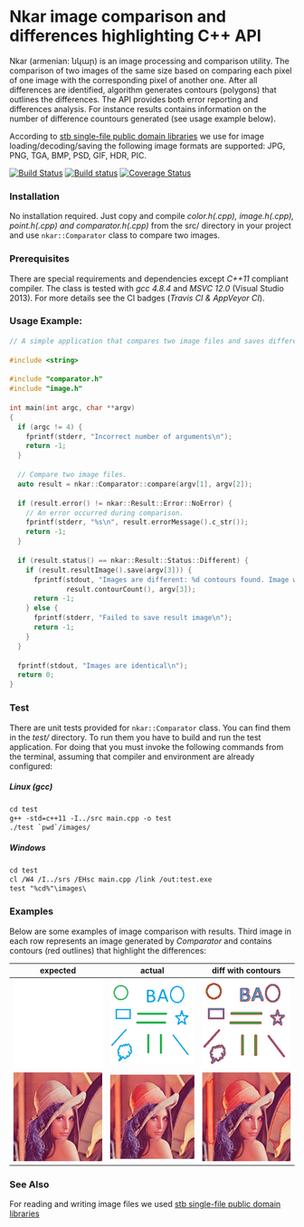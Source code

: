 # Nkar image comparison and differences highlighting C++ API
Nkar (armenian: նկար) is an image processing and comparison utility. The comparison of two images of the same size based on comparing each pixel of one image with the corresponding pixel of another one. After all differences are identified, algorithm generates contours (polygons) that outlines the differences. The API provides both error reporting and differences analysis. For instance results contains information on the number of difference countours generated (see usage example below).

According to [stb single-file public domain libraries](https://github.com/nothings/stb) we use for image loading/decoding/saving the following image formats are supported: JPG, PNG, TGA, BMP, PSD, GIF, HDR, PIC.

[![Build Status](https://travis-ci.org/vahancho/nkar.svg?branch=master)](https://travis-ci.org/vahancho/nkar)
[![Build status](https://ci.appveyor.com/api/projects/status/gh9v3ynrm1dt1w7t/branch/master?svg=true)](https://ci.appveyor.com/project/vahancho/nkar/branch/master)
[![Coverage Status](https://coveralls.io/repos/github/vahancho/nkar/badge.svg)](https://coveralls.io/github/vahancho/nkar)

### Installation

No installation required. Just copy and compile *color.h(.cpp), image.h(.cpp), point.h(.cpp) and comparator.h(.cpp)* from the src/ directory in your project and use `nkar::Comparator` class to compare two images.

### Prerequisites

There are special requirements and dependencies except *C++11* compliant compiler. The class is tested with *gcc 4.8.4* and *MSVC 12.0* (Visual Studio 2013).
For more details see the CI badges (*Travis CI & AppVeyor CI*).

### Usage Example:

```cpp
// A simple application that compares two image files and saves differences in a third one.

#include <string>

#include "comparator.h"
#include "image.h"

int main(int argc, char **argv)
{
  if (argc != 4) {
    fprintf(stderr, "Incorrect number of arguments\n");
    return -1;
  }

  // Compare two image files.
  auto result = nkar::Comparator::compare(argv[1], argv[2]);

  if (result.error() != nkar::Result::Error::NoError) {
    // An error occurred during comparison.
    fprintf(stderr, "%s\n", result.errorMessage().c_str());
    return -1;
  }

  if (result.status() == nkar::Result::Status::Different) {
    if (result.resultImage().save(argv[3])) {
      fprintf(stdout, "Images are different: %d contours found. Image with highlighting is saved to '%s'\n",
              result.contourCount(), argv[3]);
      return -1;
    } else {
      fprintf(stderr, "Failed to save result image\n");
      return -1;
    }
  }

  fprintf(stdout, "Images are identical\n");
  return 0;
}
```

### Test

There are unit tests provided for `nkar::Comparator` class. You can find them in the *test/* directory.
To run them you have to build and run the test application. For doing that you must invoke the following
commands from the terminal, assuming that compiler and environment are already configured:

##### Linux (gcc)
```
cd test
g++ -std=c++11 -I../src main.cpp -o test
./test `pwd`/images/
```

##### Windows
```
cd test
cl /W4 /I../srs /EHsc main.cpp /link /out:test.exe
test "%cd%"\images\
```

### Examples

Below are some examples of image comparison with results. Third image in each row represents an image generated by *Comparator* and contains contours (red outlines) that highlight the differences:

| expected | actual | diff with contours |
| --- | --- | --- |
| ![](./test/images/empty.png) | ![](./test/images/13.png) | ![1diff](./test/images/13_result.png) |
| ![](./test/images/lenna.png) | ![](./test/images/lenna_changed.png) | ![1diff](./test/images/lenna_result.png) |

### See Also

For reading and writing image files we used [stb single-file public domain libraries](https://github.com/nothings/stb)
